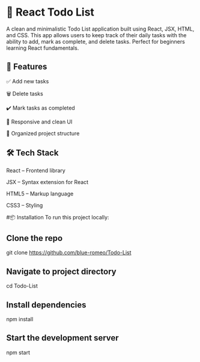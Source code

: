 # 📝 React Todo List
A clean and minimalistic Todo List application built using React, JSX, HTML, and CSS. This app allows users to keep track of their daily tasks with the ability to add, mark as complete, and delete tasks. Perfect for beginners learning React fundamentals.

## 🚀 Features
✅ Add new tasks

🗑️ Delete tasks

✔️ Mark tasks as completed

🎨 Responsive and clean UI

📁 Organized project structure


## 🛠️ Tech Stack
React – Frontend library

JSX – Syntax extension for React

HTML5 – Markup language

CSS3 – Styling

#📦 Installation
To run this project locally:



## Clone the repo
git clone https://github.com/blue-romeo/Todo-List

## Navigate to project directory
cd Todo-List

## Install dependencies
npm install

## Start the development server
npm start
